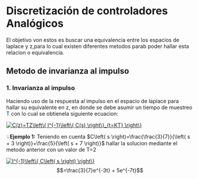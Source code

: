 # Discretización de controladores Analógicos
El objetivo von estos es buscar una equivalencia entre los espacios de laplace y z,para lo cual existen diferentes metodos parab poder hallar esta relacion o equivalencia.
## Metodo de invarianza al impulso
### 1. Invarianza al impulso
Haciendo uso de la respuesta al impulso en el espacio de laplace para hallar su equivalente en z, en donde se debe asumir un tiempo de muestreo T con lo cual se obtienela siguiente ecuacion:

<a href="http://www.alciro.org/tools/matematicas/editor-ecuaciones.jsp?eq=C(z)=TZ\left\{ l^{-1}\left\{ C(s) \right\}_{t=KT} \right\}"><img src="http://www.alciro.org/cgi/tex.cgi?C(z)=TZ\left\{ l^{-1}\left\{ C(s) \right\}_{t=KT} \right\}" title="C(z)=TZ\left\{ l^{-1}\left\{ C(s) \right\}_{t=KT} \right\}" border="0" /></a>

💡**Ejemplo 1:** Teniendo en cuenta $C\left( s \right)=\frac{\frac{3}{7}}{\left( s + 3 \right)}+\frac{5}{\left( s + 7 \right)}$ hallar la solucion mediante el metodo anterior con un valor de T=2

<a href="http://www.alciro.org/tools/matematicas/editor-ecuaciones.jsp?eq=l^{-1}\left\{ C\left( s \right) \right\}"><img src="http://www.alciro.org/cgi/tex.cgi?l^{-1}\left\{ C\left( s \right) \right\}" title="l^{-1}\left\{ C\left( s \right) \right\}" border="0" /></a>   $$=\frac{3}{7}e^{-3t} + 5e^{-7t}$$ 
